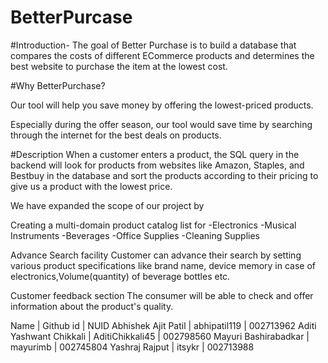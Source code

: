# BetterPurcase

#Introduction-
The goal of Better Purchase is to build a database that compares the costs of different ECommerce products and determines the best website to purchase the item at the lowest cost.
 
#Why BetterPurchase?

Our tool will help you save money by offering the lowest-priced products.

Especially during the offer season, our tool would save time by searching through the internet for the best deals on products.

#Description
When a customer enters a product, the SQL query in the backend will look for products from websites like Amazon, Staples, and Bestbuy in the database and sort the products according to their pricing to give us a product with the lowest price.  

We have expanded the scope of our project by

Creating a multi-domain product catalog list for
-Electronics
-Musical Instruments
-Beverages
-Office Supplies
-Cleaning Supplies

Advance Search facility 
Customer can advance their search by setting various product specifications like brand name, device memory in case of electronics,Volume(quantity) of beverage bottles  etc.

Customer feedback section
The consumer will be able to check and offer information about the product's quality.


Name | Github id | NUID
Abhishek Ajit Patil | abhipatil119 | 002713962
Aditi Yashwant Chikkali | AditiChikkali45 | 002798560
Mayuri Bashirabadkar | mayurimb | 002745804
Yashraj Rajput | itsykr | 002713988
